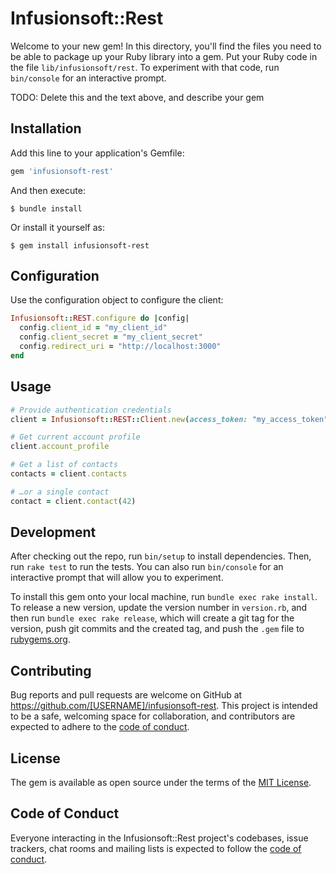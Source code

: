 # Infusionsoft::Rest

Welcome to your new gem! In this directory, you'll find the files you need to be able to package up your Ruby library into a gem. Put your Ruby code in the file `lib/infusionsoft/rest`. To experiment with that code, run `bin/console` for an interactive prompt.

TODO: Delete this and the text above, and describe your gem

## Installation

Add this line to your application's Gemfile:

```ruby
gem 'infusionsoft-rest'
```

And then execute:

    $ bundle install

Or install it yourself as:

    $ gem install infusionsoft-rest

## Configuration

Use the configuration object to configure the client:

```ruby
Infusionsoft::REST.configure do |config|
  config.client_id = "my_client_id"
  config.client_secret = "my_client_secret"
  config.redirect_uri = "http://localhost:3000"
end
```

## Usage

```ruby
# Provide authentication credentials
client = Infusionsoft::REST::Client.new(access_token: "my_access_token")

# Get current account profile
client.account_profile

# Get a list of contacts
contacts = client.contacts

# …or a single contact
contact = client.contact(42)
```

## Development

After checking out the repo, run `bin/setup` to install dependencies. Then, run `rake test` to run the tests. You can also run `bin/console` for an interactive prompt that will allow you to experiment.

To install this gem onto your local machine, run `bundle exec rake install`. To release a new version, update the version number in `version.rb`, and then run `bundle exec rake release`, which will create a git tag for the version, push git commits and the created tag, and push the `.gem` file to [rubygems.org](https://rubygems.org).

## Contributing

Bug reports and pull requests are welcome on GitHub at https://github.com/[USERNAME]/infusionsoft-rest. This project is intended to be a safe, welcoming space for collaboration, and contributors are expected to adhere to the [code of conduct](https://github.com/[USERNAME]/infusionsoft-rest/blob/main/CODE_OF_CONDUCT.md).

## License

The gem is available as open source under the terms of the [MIT License](https://opensource.org/licenses/MIT).

## Code of Conduct

Everyone interacting in the Infusionsoft::Rest project's codebases, issue trackers, chat rooms and mailing lists is expected to follow the [code of conduct](https://github.com/[USERNAME]/infusionsoft-rest/blob/main/CODE_OF_CONDUCT.md).
